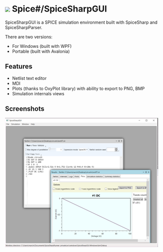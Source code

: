 # <img src="https://spicesharp.github.io/SpiceSharp/api/images/logo_full.svg" width="45px" /> Spice#/SpiceSharpGUI
 SpiceSharpGUI is a SPICE simulation environment built with SpiceSharp and SpiceSharpParser.
 
 There are two versions:
 * For Windows (built with WPF)
 * Portable  (built with Avalonia)
 
 
 ## Features
 * Netlist text editor
 * MDI
 * Plots (thanks to OxyPlot library) with ability to export to PNG, BMP
 * Simulation internals views
 
 ## Screenshots
 ![Screen](/screenshots/scrennshot03.PNG)
 
